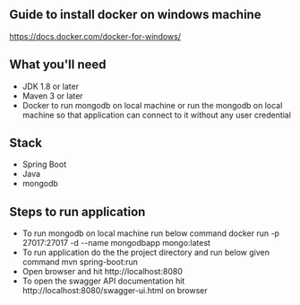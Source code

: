 ## Guide to install docker on windows machine
https://docs.docker.com/docker-for-windows/

## What you'll need
- JDK 1.8 or later
- Maven 3 or later
- Docker to run mongodb on local machine 
or run the mongodb on local machine so that application can connect to it without any user credential

## Stack
- Spring Boot
- Java
- mongodb 

## Steps to run application
- To run mongodb on local machine run below command
    docker run -p 27017:27017 -d --name mongodbapp mongo:latest 
- To run application do the the project directory and run below given command
    mvn spring-boot:run
- Open browser and hit http://localhost:8080
- To open the swagger API documentation hit http://localhost:8080/swagger-ui.html on browser
